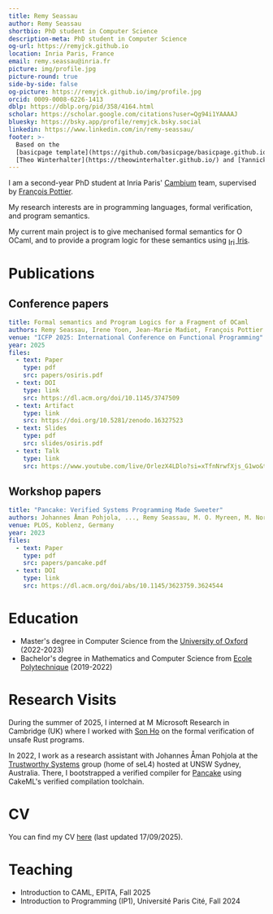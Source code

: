 ```yaml
---
title: Remy Seassau
author: Remy Seassau
shortbio: PhD student in Computer Science
description-meta: PhD student in Computer Science
og-url: https://remyjck.github.io
location: Inria Paris, France
email: remy.seassau@inria.fr
picture: img/profile.jpg
picture-round: true
side-by-side: false
og-picture: https://remyjck.github.io/img/profile.jpg
orcid: 0009-0008-6226-1413
dblp: https://dblp.org/pid/358/4164.html
scholar: https://scholar.google.com/citations?user=Qg94i1YAAAAJ
bluesky: https://bsky.app/profile/remyjck.bsky.social
linkedin: https://www.linkedin.com/in/remy-seassau/
footer: >-
  Based on the
  [basicpage template](https://github.com/basicpage/basicpage.github.io) by
  [Theo Winterhalter](https://theowinterhalter.github.io/) and [Yannick Forster](https://yforster.de/).
---
```


I am a second-year PhD student at Inria Paris' [Cambium](https://cambium.inria.fr/) team, supervised by [François Pottier](https://cambium.inria.fr/~fpottier/).

My research interests are in programming languages, formal verification, and program semantics.

My current main project is to give mechanised formal semantics for
<img src="/img/ocaml-logo.svg" alt="Ocaml logo" style="height: 1em; vertical-align: text-top"> OCaml,
and to provide a program logic for these semantics using
[<img src="/img/iris-logo.svg" alt="Iris logo" style="height: 1em; vertical-align: sub"> Iris](https://iris-project.org).

# Publications

## Conference papers

``` yaml {.paper}
title: Formal semantics and Program Logics for a Fragment of OCaml
authors: Remy Seassau, Irene Yoon, Jean-Marie Madiot, François Pottier
venue: "ICFP 2025: International Conference on Functional Programming"
year: 2025
files:
  - text: Paper
    type: pdf
    src: papers/osiris.pdf
  - text: DOI
    type: link
    src: https://dl.acm.org/doi/10.1145/3747509
  - text: Artifact
    type: link
    src: https://doi.org/10.5281/zenodo.16327523
  - text: Slides
    type: pdf
    src: slides/osiris.pdf
  - text: Talk
    type: link
    src: https://www.youtube.com/live/OrlezX4LDlo?si=xTfnNrwfXjs_G1wo&t=18799
```

## Workshop papers

``` yaml {.paper}
title: "Pancake: Verified Systems Programming Made Sweeter"
authors: Johannes Åman Pohjola, ..., Remy Seassau, M. O. Myreen, M. Norrish, G. Heiser
venue: PLOS, Koblenz, Germany
year: 2023
files:
  - text: Paper
    type: pdf
    src: papers/pancake.pdf
  - text: DOI
    type: link
    src: https://dl.acm.org/doi/abs/10.1145/3623759.3624544
```

# Education

- Master's degree in Computer Science from the [University of Oxford](https://www.ox.ac.uk/admissions/graduate/courses/msc-advanced-computer-science) (2022-2023)
- Bachelor's degree in Mathematics and Computer Science from [Ecole Polytechnique](https://www.polytechnique.edu/) (2019-2022)

# Research Visits

During the summer of 2025, I interned at
<img src="/img/microsoft-logo.svg" alt="Microsoft logo" style="height: 1em; vertical-align: text-top"> Microsoft Research
in Cambridge (UK) where I worked with [Son Ho](https://www.sonho.fr/) on the formal verification of unsafe Rust programs.

In 2022, I work as a research assistant with Johannes Åman Pohjola at the [Trustworthy Systems](https://trustworthy.systems/) group (home of seL4) hosted at UNSW Sydney, Australia.
There, I bootstrapped a verified compiler for [Pancake](https://trustworthy.systems/projects/pancake/) using CakeML's verified compilation toolchain.

# CV

You can find my CV [here](https://remyjck.github.io/files/remy-seassau-CV.pdf) (last updated 17/09/2025).

# Teaching

- Introduction to CAML, EPITA, Fall 2025
- Introduction to Programming (IP1), Université Paris Cité, Fall 2024
